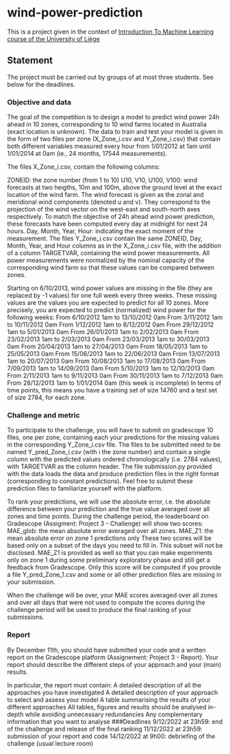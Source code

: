# wind-power-prediction

This is a project given in the context of [Introduction To Machine Learning course of the University of Liège](https://www.programmes.uliege.be/cocoon/20222023/cours/ELEN0062-1.html)
## Statement

The project must be carried out by groups of at most three students. See below for the deadlines.
### Objective and data
The goal of the competition is to design a model to predict wind power 24h ahead in 10 zones, corresponding to 10 wind farms located in Australia (exact location is unknown). The data to train and test your model is given in the form of two files per zone (X_Zone_i.csv and Y_Zone_i.csv) that contain both different variables measured every hour from 1/01/2012 at 1am until 1/01/2014 at 0am (ie., 24 months, 17544 measurements).

The files X_Zone_i.csv, contain the following columns:

ZONEID: the zone number (from 1 to 10)
U10, V10, U100, V100: wind forecasts at two heigths, 10m and 100m, above the ground level at the exact location of the wind farm. The wind forecast is given as the zonal and meridional wind components (denoted u and v). They correspond to the projection of the wind vector on the west-east and south-north axes respectively. To match the objective of 24h ahead wind power prediction, these forecasts have been computed every day at midnight for next 24 hours.
Day, Month, Year, Hour: indicating the exact moment of the measurement.
The files Y_Zone_i.csv contain the same ZONEID, Day, Month, Year, and Hour columns as in the X_Zone_i.csv file, with the addition of a column TARGETVAR, containing the wind power measurements. All power measurements were normalized by the nominal capacity of the corresponding wind farm so that these values can be compared between zones.

Starting on 6/10/2013, wind power values are missing in the file (they are replaced by -1 values) for one full week every three weeks. These missing values are the values you are expected to predict for all 10 zones. More precisely, you are expected to predict (normalized) wind power for the following weeks:
From 6/10/2012 1am to 13/10/2012 0am
From 3/11/2012 1am to 10/11/2012 0am
From 1/12/2012 1am to 8/12/2012 0am
From 29/12/2012 1am to 5/01/2013 0am
From 26/01/2013 1am to 2/02/2013 0am
From 23/02/2013 1am to 2/03/2013 0am
From 23/03/2013 1am to 30/03/2013 0am
From 20/04/2013 1am to 27/04/2013 0am
From 18/05/2013 1am to 25/05/2013 0am
From 15/06/2013 1am to 22/06/2013 0am
From 13/07/2013 1am to 20/07/2013 0am
From 10/08/2013 1am to 17/08/2013 0am
From 7/09/2013 1am to 14/09/2013 0am
From 5/10/2013 1am to 12/10/2013 0am
From 2/11/2013 1am to 9/11/2013 0am
From 30/11/2013 1am to 7/12/2013 0am
From 28/12/2013 1am to 1/01/2014 0am (this week is incomplete)
In terms of time points, this means you have a training set of size 14760 and a test set of size 2784, for each zone.

### Challenge and metric
To participate to the challenge, you will have to submit on gradescope 10 files, one per zone, containing each your predictions for the missing values in the corresponding Y_Zone_i.csv file. The files to be submitted need to be named Y_pred_Zone_i.csv (with i the zone number) and contain a single column with the predicted values ordered chronologically (i.e. 2784 values), with TARGETVAR as the column header. The file submission.py provided with the data loads the data and produce prediction files in the right format (corresponding to constant predictions). Feel free to submit these prediction files to familiarize yourself with the platform.

To rank your predictions, we will use the absolute error, i.e. the absolute difference between your prediction and the true value averaged over all zones and time points. During the challenge period, the leaderboard on Gradescope (Assigment: Project 3 - Challenge) will show two scores:
MAE_glob: the mean absolute error averaged over all zones.
MAE_Z1: the mean absolute error on zone 1 predictions only
These two scores will be based only on a subset of the days you need to fill in. This subset will not be disclosed. MAE_Z1 is provided as well so that you can make experiments only on zone 1 during some preliminary exploratory phase and still get a feedback from Gradescope. Only this score will be computed if you provide a file Y_pred_Zone_1.csv and some or all other prediction files are missing in your submission.

When the challenge will be over, your MAE scores averaged over all zones and over all days that were not used to compute the scores during the challenge period will be used to produce the final ranking of your submissions.

### Report
By December 11th, you should have submitted your code and a written report on the Gradescope platform (Assignement: Project 3 - Report). Your report should describe the different steps of your approach and your (main) results.

In particular, the report must contain:
A detailed description of all the approaches you have investigated
A detailed description of your approach to select and assess your model
A table summarising the results of your different approaches
All tables, figures and results should be analysed in-depth while avoiding unnecessary redundancies
Any complementary information that you want to analyse
###Deadlines
9/12/2022 at 23h59: end of the challenge and release of the final ranking
11/12/2022 at 23h59: submission of your report and code
14/12/2022 at 9h00: debriefing of the challenge (usual lecture room)
